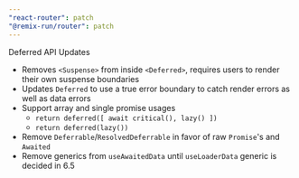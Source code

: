 ```yaml
---
"react-router": patch
"@remix-run/router": patch
---
```


Deferred API Updates

- Removes `<Suspense>` from inside `<Deferred>`, requires users to render their own suspense boundaries
- Updates `Deferred` to use a true error boundary to catch render errors as well as data errors
- Support array and single promise usages
  - `return deferred([ await critical(), lazy() ])`
  - `return deferred(lazy())`
- Remove `Deferrable`/`ResolvedDeferrable` in favor of raw `Promise`'s and `Awaited`
- Remove generics from `useAwaitedData` until `useLoaderData` generic is decided in 6.5
